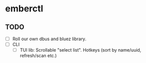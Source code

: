 # emberctl

## TODO

- [ ] Roll our own dbus and bluez library.
- [ ] CLI
  - [ ] TUI lib: Scrollable "select list". Hotkeys (sort by name/uuid, refresh/scan etc.)
